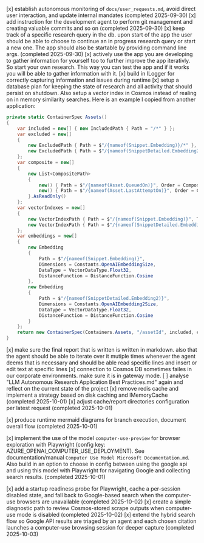 [x] establish autonomous monitoring of `docs/user_requests.md`, avoid direct user interaction, and update internal mandates (completed 2025-09-30)
[x] add instruction for the development agent to perform git management and creating valuable commits and so on (completed 2025-09-30)
[x] keep track of a specific research query in the db. upon start of the app the user should be able to choose to continue an in progress research query or start a new one. The app should also be startable by providing command line args. (completed 2025-09-30)
[x] actively use the app you are developing to gather information for yourself too to further improve the app iterativly. So start your own research. This way you can test the app and if it works you will be able to gather information with it.
[x] build in ILogger for correctly capturing information and issues during runtime
[x] setup a database plan for keeping the state of research and all activity that should persist on shutdown. Also setup a vector index in Cosmos instead of realing on in memory similarity searches. Here is an example I copied from another application:
  ```cs
  private static ContainerSpec Assets()
  {
      var included = new[] { new IncludedPath { Path = "/*" } };
      var excluded = new[]
      {
          new ExcludedPath { Path = $"/{nameof(Snippet.Embedding)}/*" },
          new ExcludedPath { Path = $"/{nameof(SnippetDetailed.Embedding2)}/*" }
      };
      var composite = new[]
      {
          new List<CompositePath>
          {
              new() { Path = $"/{nameof(Asset.QueuedOn)}", Order = CompositePathSortOrder.Ascending },
              new() { Path = $"/{nameof(Asset.LastAttemptOn)}", Order = CompositePathSortOrder.Ascending }
          }.AsReadOnly()
      };
      var vectorIndexes = new[]
      {
          new VectorIndexPath { Path = $"/{nameof(Snippet.Embedding)}", Type = VectorIndexType.DiskANN },
          new VectorIndexPath { Path = $"/{nameof(SnippetDetailed.Embedding2)}", Type = VectorIndexType.QuantizedFlat }
      };
      var embeddings = new[]
      {
          new Embedding
          {
              Path = $"/{nameof(Snippet.Embedding)}",
              Dimensions = Constants.OpenAIEmbeddingSize,
              DataType = VectorDataType.Float32,
              DistanceFunction = DistanceFunction.Cosine
          },
          new Embedding
          {
              Path = $"/{nameof(SnippetDetailed.Embedding2)}",
              Dimensions = Constants.OpenAIEmbedding2Size,
              DataType = VectorDataType.Float32,
              DistanceFunction = DistanceFunction.Cosine
          }
      };
      return new ContainerSpec(Containers.Assets, "/assetId", included, excluded, composite, vectorIndexes, embeddings);
  }
  ```
[x] make sure the final report that is written is written in markdown. also that the agent should be able to iterate over it mutiple times whenever the agent deems that is necessary and should be able read specific lines and insert or edit text at specific lines
[x] connection to Cosmos DB sometimes failes in our corporate environments. make sure it is in gateway mode.
[ ] analyse "LLM Autonomous Research Application Best Practices.md" again and reflect on the current state of the project
[x] remove redis cache and implement a strategy based on disk caching and IMemoryCache (completed 2025-10-01)
[x] adjust cache/report directories configuration per latest request (completed 2025-10-01)

[x] produce runtime mermaid diagrams for branch execution, document overall flow (completed 2025-10-01)

[x] implement the use of the model `computer-use-preview` for browser exploration with Playwright (config key: AZURE_OPENAI_COMPUTER_USE_DEPLOYMENT). See documentation/manual `Computer Use Model Microsoft Documentation.md`. Also build in an option to choose in config between using the google api and using this model with Playwright for navigating Google and collecting search results. (completed 2025-10-01)

[x] add a startup readiness probe for Playwright, cache a per-session disabled state, and fall back to Google-based search when the computer-use browsers are unavailable (completed 2025-10-02)
[x] create a simple diagnostic path to review Cosmos-stored scrape outputs when computer-use mode is disabled (completed 2025-10-02)
[x] extend the hybrid search flow so Google API results are triaged by an agent and each chosen citation launches a computer-use browsing session for deeper capture (completed 2025-10-03)

